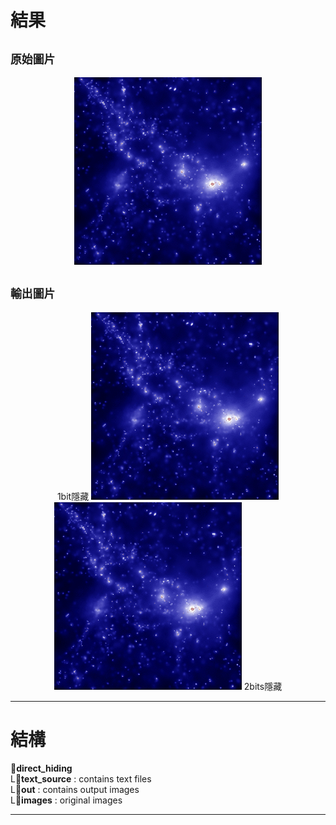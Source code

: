 # 結果
## `原始圖片`
<p align="center">
  <img src="/direct_hiding/images/image.jpg" width="300" alt="original image">
</p>

## `輸出圖片`
<p align="center">
  1bit隱藏
  <img src="/direct_hiding/out/out_0.bmp" width="300">  
  <img src="/direct_hiding/out/out_1.bmp" width="300">
  2bits隱藏 
</p>
<p align="center">

</p>



---

# 結構
:file_folder:**direct_hiding**  
  L:file_folder:**text_source** : contains text files  
  L:file_folder:**out** : contains output images  
  L:file_folder:**images** : original images  

---

#
